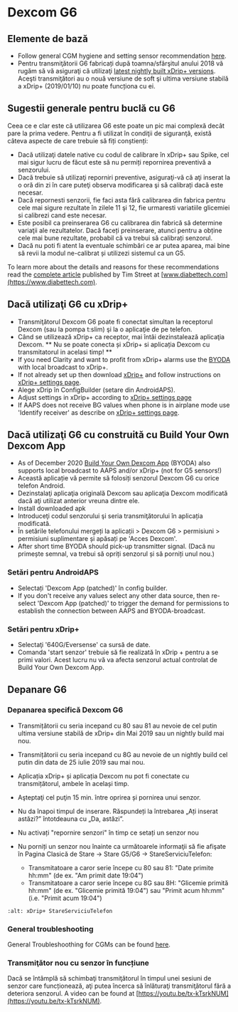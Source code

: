 # Dexcom G6

## Elemente de bază

- Follow general CGM hygiene and setting sensor recommendation [here](../Hardware/GeneralCGMRecommendation.md).
- Pentru transmiţătorii G6 fabricați după toamna/sfârşitul anului 2018 vă rugăm să vă asiguraţi că utilizaţi [latest nightly built xDrip+ versions](https://github.com/NightscoutFoundation/xDrip/releases). Aceşti transmiţători au o nouă versiune de soft şi ultima versiune stabilă a xDrip+ (2019/01/10) nu poate funcționa cu ei.

## Sugestii generale pentru buclă cu G6

Ceea ce e clar este că utilizarea G6 este poate un pic mai complexă decât pare la prima vedere. Pentru a fi utilizat în condiţii de siguranţă, există câteva aspecte de care trebuie să fiți conștienți:

- Dacă utilizaţi datele native cu codul de calibrare în xDrip+ sau Spike, cel mai sigur lucru de făcut este să nu permiți repornirea preventivă a senzorului.
- Dacă trebuie să utilizaţi reporniri preventive, asiguraţi-vă că aţi inserat la o oră din zi în care puteţi observa modificarea şi să calibrați dacă este necesar.
- Dacă repornesti senzorii, fie faci asta fără calibrarea din fabrica pentru cele mai sigure rezultate în zilele 11 şi 12, fie urmaresti variatiile glicemiei si calibrezi cand este necesar.
- Este posibil ca preinserarea G6 cu calibrarea din fabrică să determine variaţii ale rezultatelor. Dacă faceți preinserare, atunci pentru a obține cele mai bune rezultate, probabil că va trebui să calibrați senzorul.
- Dacă nu poti fi atent la eventuale schimbări ce ar putea aparea, mai bine să revii la modul ne-calibrat și utilizezi sistemul ca un G5.

To learn more about the details and reasons for these recommendations read the [complete article](https://www.diabettech.com/artificial-pancreas/diy-looping-and-cgm/) published by Tim Street at [www.diabettech.com](https://www.diabettech.com).

## Dacă utilizaţi G6 cu xDrip+

- Transmiţătorul Dexcom G6 poate fi conectat simultan la receptorul Dexcom (sau la pompa t:slim) şi la o aplicaţie de pe telefon.
- Când se utilizează xDrip+ ca receptor, mai întâi dezinstalează aplicaţia Dexcom. \*\* Nu se poate conecta și xDrip+ si aplicația Dexcom cu transmitatorul in acelasi timp! \*\*
- If you need Clarity and want to profit from xDrip+ alarms use the [BYODA](../Hardware/DexcomG6.md#if-using-g6-with-build-your-own-dexcom-app) with local broadcast to xDrip+.
- If not already set up then download [xDrip+](https://github.com/NightscoutFoundation/xDrip) and follow instructions on [xDrip+ settings page](../Configuration/xdrip.md).
- Alege xDrip în ConfigBuilder (setare din AndroidAPS).
- Adjust settings in xDrip+ according to [xDrip+ settings page](../Configuration/xdrip.md)
- If AAPS does not receive BG values when phone is in airplane mode use 'Identify receiver' as describe on [xDrip+ settings page](../Configuration/xdrip.md).

## Dacă utilizaţi G6 cu construită cu Build Your Own Dexcom App

- As of December 2020 [Build Your Own Dexcom App](https://docs.google.com/forms/d/e/1FAIpQLScD76G0Y-BlL4tZljaFkjlwuqhT83QlFM5v6ZEfO7gCU98iJQ/viewform?fbzx=2196386787609383750&fbclid=IwAR2aL8Cps1s6W8apUVK-gOqgGpA-McMPJj9Y8emf_P0-_gAsmJs6QwAY-o0) (BYODA) also supports local broadcast to AAPS and/or xDrip+ (not for G5 sensors!)
- Această aplicație vă permite să folosiți senzorul Dexcom G6 cu orice telefon Android.
- Dezinstalaţi aplicaţia originală Dexcom sau aplicaţia Dexcom modificată dacă aţi utilizat anterior vreuna dintre ele.
- Install downloaded apk
- Introduceţi codul senzorului şi seria transmiţătorului în aplicația modificată.
- În setările telefonului mergeți la aplicații > Dexcom G6 > permisiuni > permisiuni suplimentare și apăsați pe 'Acces Dexcom'.
- After short time BYODA should pick-up transmitter signal. (Dacă nu primește semnal, va trebui să opriți senzorul și să porniți unul nou.)

### Setări pentru AndroidAPS

- Selectați 'Dexcom App (patched)' în config builder.
- If you don't receive any values select any other data source, then re-select 'Dexcom App (patched)' to trigger the demand for permissions to establish the connection between AAPS and BYODA-broadcast.

### Setări pentru xDrip+

- Selectaţi '640G/Eversense' ca sursă de date.
- Comanda 'start senzor' trebuie să fie realizată în xDrip + pentru a se primi valori. Acest lucru nu vă va afecta senzorul actual controlat de Build Your Own Dexcom App.

## Depanare G6

### Depanarea specifică Dexcom G6

- Transmițătorii cu seria incepand cu 80 sau 81 au nevoie de cel putin ultima versiune stabilă de xDrip+ din Mai 2019 sau un nightly build mai nou.

- Transmițătorii cu seria incepand cu 8G au nevoie de un nightly build cel putin din data de 25 iulie 2019 sau mai nou.

- Aplicația xDrip+ și aplicația Dexcom nu pot fi conectate cu transmițătorul, ambele în același timp.

- Aşteptaţi cel puţin 15 min. între oprirea și pornirea unui senzor.

- Nu da înapoi timpul de inserare. Răspundeți la întrebarea „Ați inserat astăzi?” întotdeauna cu „Da, astăzi”.

- Nu activați "repornire senzori" în timp ce setați un senzor nou

- Nu porniți un senzor nou înainte ca următoarele informaţii să fie afişate în Pagina Clasică de Stare -> Stare G5/G6 -> StareServiciuTelefon:

  - Transmitatoare a caror serie începe cu 80 sau 81: "Date primite hh:mm" (de ex. "Am primit date 19:04")
  - Transmitatoare a caror serie începe cu 8G sau 8H: "Glicemie primită hh:mm" (de ex. "Glicemie primită 19:04") sau "Primit acum hh:mm" (i.e. "Primit acum 19:04")

```{image} ../images/xDrip_Dexcom_PhoneServiceState.png
:alt: xDrip+ StareServiciuTelefon
```

### General troubleshooting

General Troubleshoothing for CGMs can be found [here](./GeneralCGMRecommendation.html#troubleshooting).

### Transmiţător nou cu senzor în funcțiune

Dacă se întâmplă să schimbaţi transmiţătorul în timpul unei sesiuni de senzor care funcționează, aţi putea încerca să înlăturaţi transmiţătorul fără a deteriora senzorul. A video can be found at [https://youtu.be/tx-kTsrkNUM](https://youtu.be/tx-kTsrkNUM).
